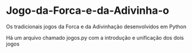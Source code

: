 # Jogo-da-Forca-e-da-Adivinha-o

Os tradicionais jogos da Forca e da Adivinhação desenvolvidos em Python

Há um arquivo chamado jogos.py com a introdução e unificação dos dois jogos
